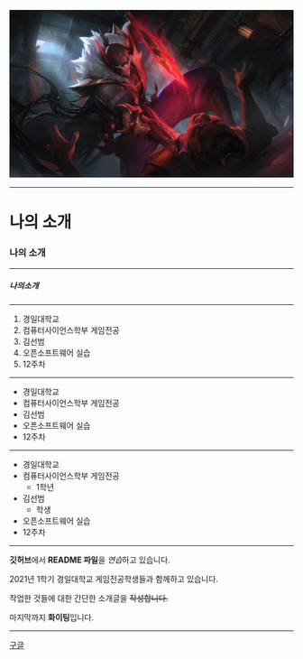 ![사진](./Images/Pyke_9.jpg)
***

# 나의 소개
### 나의 소개
***
##### 나의소개
*****
1. 경일대학교
2. 컴퓨터사이언스학부 게임전공
3. 김선범
4. 오픈소프트웨어 실습
5. 12주차
- - -
- 경일대학교
- 컴퓨터사이언스학부 게임전공
- 김선범
- 오픈소프트웨어 실습
- 12주차
- - -
+ 경일대학교
+ 컴퓨터사이언스학부 게임전공
  * 1학년
+ 김선범
  * 학생
+ 오픈소프트웨어 실습
+ 12주차
***

**깃허브**에서 **README 파일**을 *연습*하고 있습니다.

2021년 1학기 경일대학교 게임전공학생들과 함께하고 있습니다.

작업한 것들에 대한 간단한 소개글을 ~~작성합니다.~~

마지막까지 **화이팅**입니다.
***
[구글](https://www.google.co.kr, "구글사이트를 연결합니다.")

